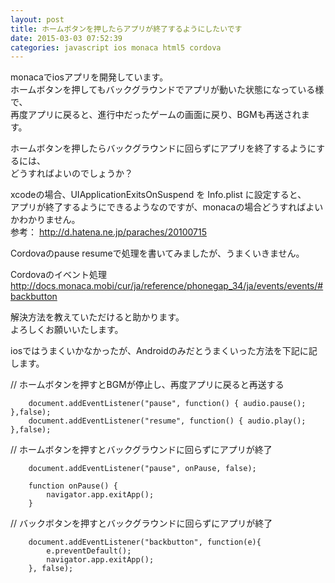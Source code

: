 ```yaml
---
layout: post
title: ホームボタンを押したらアプリが終了するようにしたいです
date: 2015-03-03 07:52:39
categories: javascript ios monaca html5 cordova
---
```

<p>monacaでiosアプリを開発しています。<br>
ホームボタンを押してもバックグラウンドでアプリが動いた状態になっている様で、<br>
再度アプリに戻ると、進行中だったゲームの画面に戻り、BGMも再送されます。</p>

<p>ホームボタンを押したらバックグラウンドに回らずにアプリを終了するようにするには、<br>
どうすればよいのでしょうか？</p>

<p>xcodeの場合、UIApplicationExitsOnSuspend を Info.plist に設定すると、<br>
アプリが終了するようにできるようなのですが、monacaの場合どうすればよいかわかりません。<br>
参考： <a href="http://d.hatena.ne.jp/paraches/20100715" rel="nofollow">http://d.hatena.ne.jp/paraches/20100715</a></p>

<p>Cordovaのpause resumeで処理を書いてみましたが、うまくいきません。</p>

<p>Cordovaのイベント処理<br>
<a href="http://docs.monaca.mobi/cur/ja/reference/phonegap_34/ja/events/events/#backbutton" rel="nofollow">http://docs.monaca.mobi/cur/ja/reference/phonegap_34/ja/events/events/#backbutton</a></p>

<p>解決方法を教えていただけると助かります。<br>
よろしくお願いいたします。</p>

<p>iosではうまくいかなかったが、Androidのみだとうまくいった方法を下記に記します。</p>

<p>// ホームボタンを押すとBGMが停止し、再度アプリに戻ると再送する</p>

<pre><code>    document.addEventListener("pause", function() { audio.pause(); },false);
    document.addEventListener("resume", function() { audio.play(); },false);
</code></pre>

<p>// ホームボタンを押すとバックグラウンドに回らずにアプリが終了</p>

<pre><code>    document.addEventListener("pause", onPause, false);

    function onPause() {
        navigator.app.exitApp();
    }
</code></pre>

<p>// バックボタンを押すとバックグラウンドに回らずにアプリが終了</p>

<pre><code>    document.addEventListener("backbutton", function(e){
        e.preventDefault();
        navigator.app.exitApp();
    }, false);
</code></pre>
